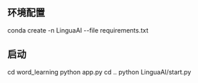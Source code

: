 ## 环境配置
conda create -n LinguaAI --file requirements.txt
## 启动
cd word_learning
python app.py
cd ..
python LinguaAI/start.py